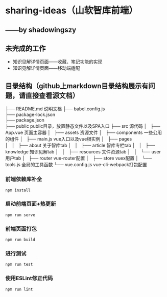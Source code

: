 # sharing-ideas（山软智库前端）
## ——by shadowingszy

## 未完成的工作
- 知识见解详情页面——收藏、笔记功能的实现
- 知识见解详情页面——移动端适配

## 目录结构（github上markdown目录结构展示有问题，请直接查看源文档）
├── README.md                   说明文档
├── babel.config.js                 
├── package-lock.json           
├── package.json                
├── public                      public目录，放置静态文件以及SPA入口
├── src                         源代码
│   ├── App.vue                 页面主容器
│   ├── assets                  资源文件
│   ├── components              一些公用的组件
│   ├── main.js                 vue入口以及vue根实例
│   ├── pages                   
│   │   ├── about               关于智库tab
│   │   ├── article             智库专栏tab
│   │   ├── knowledge           知识见解tab
│   │   ├── resources           文件资源tab
│   │   └── user                用户tab
│   ├── router                  vue-router配置
│   ├── store                   vuex配置
│   └── tools.js                全局的工具函数
└── vue.config.js               vue-cli-webpack打包配置

### 前端依赖库补全
```
npm install
```

### 启动前端页面+热更新
```
npm run serve
```

### 前端页面打包
```
npm run build
```

### 进行测试
```
npm run test
```

### 使用ESLint修正代码
```
npm run lint
```
